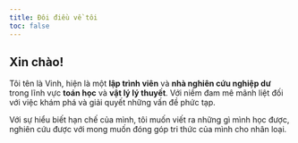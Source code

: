 ```yaml
---
title: Đôi điều về tôi
toc: false
---
```

## Xin chào!

Tôi tên là Vinh, hiện là một **lập trình viên** và **nhà nghiên cứu nghiệp dư** trong lĩnh vực **toán học** và **vật lý lý thuyết**. Với niềm đam mê mãnh liệt đối với việc khám phá và giải quyết những vấn đề phức tạp.

Với sự hiểu biết hạn chế của mình, tôi muốn viết ra những gì mình học được, nghiên cứu được với mong muốn đóng góp tri thức của mình cho nhân loại.